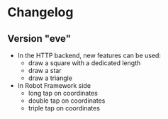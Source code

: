# Changelog


## Version "eve"

* In the HTTP backend, new features can be used:
	* draw a square with a dedicated length
	* draw a star
	* draw a triangle
* In Robot Framework side
	* long tap on coordinates
	* double tap on coordinates
	* triple tap on coordinates
